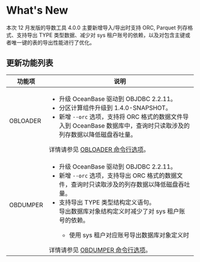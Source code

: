 # What's New

本次 12 月发版的导数工具 4.0.0 主要新增导入/导出时支持 ORC, Parquet 列存格式、支持导出 TYPE 类型数据、减少对 sys 租户账号的依赖，以及对包含主键或者唯一键的表的导出性能进行了优化。



## 更新功能列表



|   功能项    | 说明 |
|----------|---------|
| OBLOADER | <ul><li> 升级 OceanBase 驱动到 OBJDBC 2.2.11。 </li><li> 分区计算组件升级到 1.4.0-SNAPSHOT。</li><li> 新增 `--orc` 选项，支持将 ORC 格式的数据文件导入到 OceanBase 数据库中，查询时只读取涉及的列存数据以降低磁盘吞吐量。  </li> </ul> 详情请参见 [OBLOADER 命令行选项](3.OBLOADER/2.obloader-user-guide/3.obloader-command-line-options.md)。|
| OBDUMPER | <ul><li> 升级 OceanBase 驱动到 OBJDBC 2.2.11。</li><li> 新增 `--orc` 选项，支持导出 ORC 格式的数据文件，查询时只读取涉及的列存数据以降低磁盘吞吐量。</li><li> 支持导出 TYPE 类型结构定义语句。</li>导出数据库对象结构定义时减少了对 sys 租户账号的依赖。<ul><li> 使用 sys 租户对应账号导出数据库对象定义时</li></li></li></li></ul></li></li></ul>详情请参见 [OBDUMPER 命令行选项](4.OBDUMPER/2.obdumper-user-guide/3.obdumper-command-line-options.md)。|